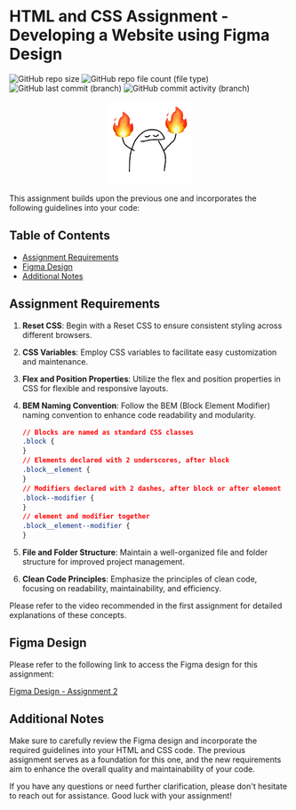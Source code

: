 # HTML and CSS Assignment - Developing a Website using Figma Design

![GitHub repo size](https://img.shields.io/github/repo-size/mr-vance/secondProject)
![GitHub repo file count (file type)](https://img.shields.io/github/directory-file-count/mr-vance/secondProject)
![GitHub last commit (branch)](https://img.shields.io/github/last-commit/mr-vance/secondProject/main)
![GitHub commit activity (branch)](https://img.shields.io/github/commit-activity/w/mr-vance/secondProject)


<p align="center">
  <img src="images/fire-fire.png" alt="God-have-mercy" style="width: 150px; height: 150px;">
</p>


This assignment builds upon the previous one and incorporates the following guidelines into your code:

## Table of Contents
- [Assignment Requirements](#assignment-requirements)
- [Figma Design](#figma-design)
- [Additional Notes](#additional-notes)

## Assignment Requirements

1. **Reset CSS**: Begin with a Reset CSS to ensure consistent styling across different browsers.

2. **CSS Variables**: Employ CSS variables to facilitate easy customization and maintenance.

3. **Flex and Position Properties**: Utilize the flex and position properties in CSS for flexible and responsive layouts.

4. **BEM Naming Convention**: Follow the BEM (Block Element Modifier) naming convention to enhance code readability and modularity.

    ```css
    // Blocks are named as standard CSS classes
    .block {
    }
    // Elements declared with 2 underscores, after block
    .block__element {
    }
    // Modifiers declared with 2 dashes, after block or after element
    .block--modifier {
    }
    // element and modifier together
    .block__element--modifier {
    }
    ```

5. **File and Folder Structure**: Maintain a well-organized file and folder structure for improved project management.

6. **Clean Code Principles**: Emphasize the principles of clean code, focusing on readability, maintainability, and efficiency.

Please refer to the video recommended in the first assignment for detailed explanations of these concepts.

## Figma Design

Please refer to the following link to access the Figma design for this assignment:

[Figma Design - Assignment 2](https://www.figma.com/file/MfpgDVuO84ynjmSGzCVpsO/Assignment-2?type=design&node-id=0%3A1&mode=design&t=PhvJy5vG3pb003Pf-1)

## Additional Notes

Make sure to carefully review the Figma design and incorporate the required guidelines into your HTML and CSS code. The previous assignment serves as a foundation for this one, and the new requirements aim to enhance the overall quality and maintainability of your code.

If you have any questions or need further clarification, please don't hesitate to reach out for assistance. Good luck with your assignment!
